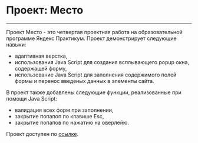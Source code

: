 # Проект: Место
---

Проект Место - это четвертая проектная работа на образовательной программе Яндекс Практикум. Проект демонстрирует следующие навыки:
- адаптивная верстка,
- использования Java Script для создания всплывающего popup окна, содержащей форму,
- использование Java Script для заполнения содержимого полей формы и перенос введеных данных в элементы сайта.

В проект также добавлены следующие функции, реализованные при помощи Java Script:
- валидация всех форм при заполнении,
- закрытие попапоп по клавише Esc,
- закрытие попапов по нажатию на оверлейю.

Проект доступен по [ссылке](https://gazievri.github.io/mesto/).
